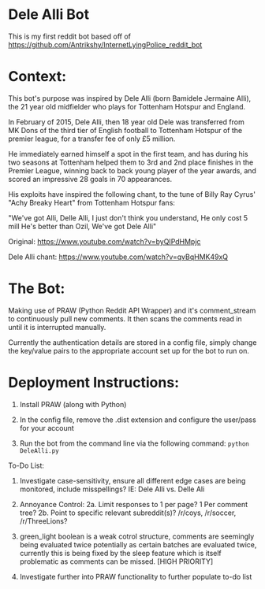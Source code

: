 Dele Alli Bot
==============

This is my first reddit bot based off of https://github.com/Antrikshy/InternetLyingPolice_reddit_bot

Context:
=========
This bot's purpose was inspired by Dele Alli (born Bamidele Jermaine Alli), the
21 year old midfielder who plays for Tottenham Hotspur and England.

In February of 2015, Dele Alli, then 18 year old Dele was transferred from MK Dons of the third tier of English football
to Tottenham Hotspur of the premier league, for a transfer fee of only £5 million.

He immediately earned himself a spot in the first team, and has during his two seasons at Tottenham helped them
to 3rd and 2nd place finishes in the Premier League, winning back to back young player of the year awards, and scored an impressive 28 goals in 70 appearances.

His exploits have inspired the following chant, to the tune of Billy Ray Cyrus' "Achy Breaky Heart" from Tottenham Hotspur fans:

"We've got Alli,
 Delle Alli,
 I just don't think you understand,
 He only cost 5 mill
 He's better than Ozil,
 We've got Dele Alli"

 Original:
 https://www.youtube.com/watch?v=byQIPdHMpjc

 Dele Alli chant:
 https://www.youtube.com/watch?v=qvBqHMK49xQ

The Bot:
==========
Making use of PRAW (Python Reddit API Wrapper) and it's comment_stream to continuously pull new comments.
It then scans the comments read in until it is interrupted manually.

Currently the authentication details are stored in a config file, simply change the key/value pairs to the appropriate
account set up for the bot to run on.

Deployment Instructions:
========================
1. Install PRAW (along with Python)

2. In the config file, remove the .dist extension and configure the user/pass for your account

3. Run the bot from the command line via the following command:
  `python DeleAlli.py`


To-Do List:

1. Investigate case-sensitivity, ensure all different edge cases are being monitored, include misspellings? IE: Dele Alli vs. Delle Ali

2. Annoyance Control:
  2a. Limit responses to 1 per page? 1 Per comment tree?
  2b. Point to specific relevant subreddit(s)? /r/coys, /r/soccer, /r/ThreeLions?

3. green_light boolean is a weak cotrol structure, comments are seemingly being evaluated twice potentially as certain batches
are evaluated twice, currently this is being fixed by the sleep feature which is itself problematic as comments can be missed.
[HIGH PRIORITY]

4. Investigate further into PRAW functionality to further populate to-do list
